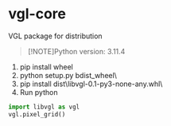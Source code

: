 # vgl-core
VGL package for distribution  
> [!NOTE]Python version: 3.11.4

1. pip install wheel
2. python setup.py bdist_wheel\\
3. pip install dist\libvgl-0.1-py3-none-any.whl\\
4. Run python
```Python
import libvgl as vgl
vgl.pixel_grid()

